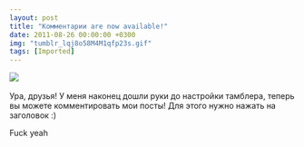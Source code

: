 ```yaml
---
layout: post
title: "Комментарии are now available!"
date: 2011-08-26 00:00:00 +0300
img: "tumblr_lqj8o58M4M1qfp23s.gif"
tags: [Imported]
---
```


![](/blog/assetstumblr_lqj8o58M4M1qfp23s.gif) 

Ура, друзья! У меня наконец дошли руки до настройки тамблера, теперь вы можете комментировать мои посты! Для этого нужно нажать на заголовок :)

Fuck yeah